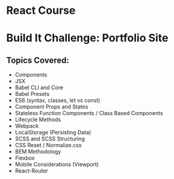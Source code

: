 # React Course

# Build It Challenge: Portfolio Site

## Topics Covered:

* Components
* JSX
* Babel CLI and Core
* Babel Presets
* ES6 (syntax, classes, let vs const)
* Component Props and States
* Stateless Function Components / Class Based Components
* Lifecycle Methods
* Webpack
* LocalStorage (Persisting Data)
* SCSS and SCSS Structuring
* CSS Reset / Normalize.css
* BEM Methodology
* Flexbox
* Mobile Considerations (Viewport)
* React-Router